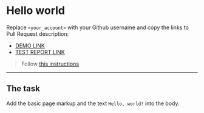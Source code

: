 # Hello world
Replace `<your_account>` with your Github username and copy the links to Pull Request description:
- [DEMO LINK](https://Vitalii-Maistrenko.github.io/layout_hello-world/)
- [TEST REPORT LINK](https://Vitalii-Maistrenko.github.io/layout_hello-world/report/html_report/)

> Follow [this instructions](https://mate-academy.github.io/layout_task-guideline/#how-to-solve-the-layout-tasks-on-github)
___

## The task 
Add the basic page markup and the text `Hello, world!` into the body.

